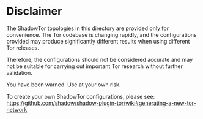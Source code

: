 # Disclaimer

The ShadowTor topologies in this directory are provided only
for convenience. The Tor codebase is changing rapidly, and the
configurations provided may produce significantly different
results when using different Tor releases.

Therefore, the configurations should not be considered
accurate and may not be suitable for carrying out important
Tor research without further validation.

You have been warned. Use at your own risk.

To create your own ShadowTor configurations, please see:
https://github.com/shadow/shadow-plugin-tor/wiki#generating-a-new-tor-network
